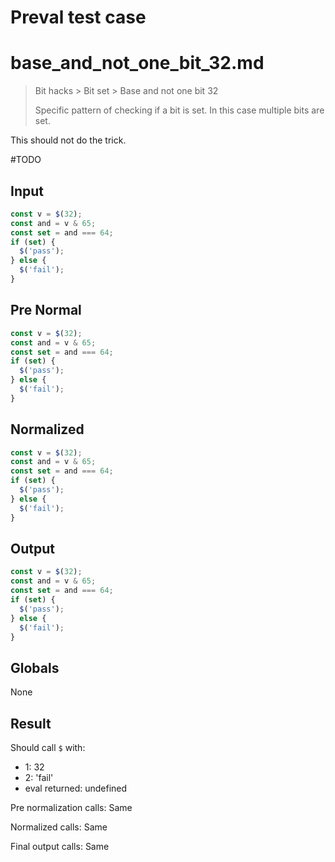 # Preval test case

# base_and_not_one_bit_32.md

> Bit hacks > Bit set > Base and not one bit 32
>
> Specific pattern of checking if a bit is set. In this case multiple bits are set.

This should not do the trick.

#TODO

## Input

`````js filename=intro
const v = $(32);
const and = v & 65;
const set = and === 64;
if (set) {
  $('pass');
} else {
  $('fail');
}
`````

## Pre Normal

`````js filename=intro
const v = $(32);
const and = v & 65;
const set = and === 64;
if (set) {
  $('pass');
} else {
  $('fail');
}
`````

## Normalized

`````js filename=intro
const v = $(32);
const and = v & 65;
const set = and === 64;
if (set) {
  $('pass');
} else {
  $('fail');
}
`````

## Output

`````js filename=intro
const v = $(32);
const and = v & 65;
const set = and === 64;
if (set) {
  $('pass');
} else {
  $('fail');
}
`````

## Globals

None

## Result

Should call `$` with:
 - 1: 32
 - 2: 'fail'
 - eval returned: undefined

Pre normalization calls: Same

Normalized calls: Same

Final output calls: Same
